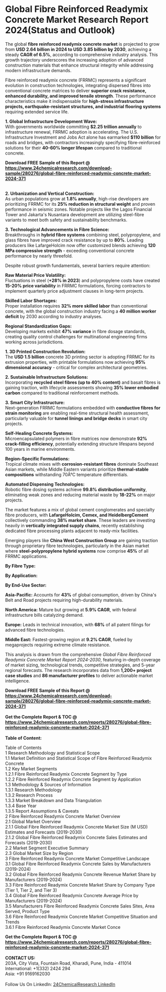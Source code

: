 <h1>Global Fibre Reinforced Readymix Concrete Market Research Report 2024(Status and Outlook)</h1><p>The global <strong>fibre reinforced readymix concrete market</strong> is projected to grow from <strong>USD 2.64 billion in 2024 to USD 3.85 billion by 2030</strong>, achieving a steady <strong>CAGR of 6.5%</strong>, according to comprehensive industry analysis. This growth trajectory underscores the increasing adoption of advanced construction materials that enhance structural integrity while addressing modern infrastructure demands.</p><p>Fibre reinforced readymix concrete (FRRMC) represents a significant evolution in construction technologies, integrating dispersed fibres into conventional concrete matrices to deliver <strong>superior crack resistance, enhanced durability, and improved tensile strength</strong>. These performance characteristics make it indispensable for <strong>high-stress infrastructure projects, earthquake-resistant structures, and industrial flooring systems</strong> requiring extended service life.</p><p><strong>1. Global Infrastructure Development Wave:</strong><br>
With governments worldwide committing <strong>$2.25 trillion annually</strong> to infrastructure renewal, FRRMC adoption is accelerating. The U.S. Infrastructure Investment and Jobs Act alone has earmarked <strong>$110 billion</strong> for roads and bridges, with contractors increasingly specifying fibre-reinforced solutions for their <strong>40-60% longer lifespan</strong> compared to traditional concrete.</p><div><b>Download FREE Sample of this Report @ 
            <a href="https://www.24chemicalresearch.com/download-sample/280276/global-fibre-reinforced-readymix-concrete-market-2024-371">
            https://www.24chemicalresearch.com/download-sample/280276/global-fibre-reinforced-readymix-concrete-market-2024-371</a></b></div><br><p><strong>2. Urbanization and Vertical Construction:</strong><br>
As urban populations grow at <strong>1.8% annually</strong>, high-rise developers are prioritizing FRRMC for its <strong>25% reduction in structural weight</strong> and proven performance in seismic zones. Notable projects like the Lagos Financial Tower and Jakarta's Nusantara development are utilizing steel-fibre variants to meet both safety and sustainability benchmarks.</p><p><strong>3. Technological Advancements in Fibre Science:</strong><br>
Breakthroughs in <strong>hybrid fibre systems</strong> combining steel, polypropylene, and glass fibres have improved crack resistance by up to <strong>80%</strong>. Leading producers like LafargeHolcim now offer customized blends achieving <strong>120 MPa compressive strength</strong> - exceeding conventional concrete performance by nearly threefold.</p><p>Despite robust growth fundamentals, several barriers require attention:</p><p><strong>Raw Material Price Volatility:</strong><br>
	Fluctuations in steel (<strong>+28% in 2023</strong>) and polypropylene costs have created <strong>15-20% price variability</strong> in FRRMC formulations, forcing contractors to implement quarterly price adjustment clauses in long-term projects.</p><p><strong>Skilled Labor Shortages:</strong><br>
	Proper installation requires <strong>32% more skilled labor</strong> than conventional concrete, with the global construction industry facing a <strong>40 million worker deficit</strong> by 2030 according to industry analyses.</p><p><strong>Regional Standardization Gaps:</strong><br>
	Developing markets exhibit <strong>47% variance</strong> in fibre dosage standards, creating quality control challenges for multinational engineering firms working across jurisdictions.</p><p><strong>1. 3D Printed Construction Revolution:</strong><br>
The <strong>USD 1.5 billion</strong> concrete 3D printing sector is adopting FRRMC for its extrusion properties, with printable formulations now achieving <strong>95% dimensional accuracy</strong> - critical for complex architectural geometries.</p><p><strong>2. Sustainable Infrastructure Solutions:</strong><br>
Incorporating <strong>recycled steel fibres (up to 40% content)</strong> and basalt fibres is gaining traction, with lifecycle assessments showing <strong>35% lower embodied carbon</strong> compared to traditional reinforcement methods.</p><p><strong>3. Smart City Infrastructure:</strong><br>
Next-generation FRRMC formulations embedded with <strong>conductive fibres for strain monitoring</strong> are enabling real-time structural health assessment, particularly valuable for <strong>tunnel linings and bridge decks</strong> in smart city projects.</p><p><strong>Self-Healing Concrete Systems:</strong><br>
	Microencapsulated polymers in fibre matrices now demonstrate <strong>92% crack-filling efficiency</strong>, potentially extending structure lifespans beyond 100 years in marine environments.</p><p><strong>Region-Specific Formulations:</strong><br>
	Tropical climate mixes with <strong>corrosion-resistant fibres</strong> dominate Southeast Asian markets, while Middle Eastern variants prioritize <strong>thermal-stable compositions</strong> withstanding 70Â°C temperature differentials.</p><p><strong>Automated Dispensing Technologies:</strong><br>
	Robotic fibre dosing systems achieve <strong>99.8% distribution uniformity</strong>, eliminating weak zones and reducing material waste by <strong>18-22%</strong> on major projects.</p><p>The market features a mix of global cement conglomerates and specialty fibre producers, with <strong>LafargeHolcim, Cemex, and HeidelbergCement</strong> collectively commanding <strong>38% market share</strong>. These leaders are investing heavily in <strong>vertically integrated supply chains</strong>, recently establishing dedicated fibre processing plants adjacent to ready-mix facilities.</p><p>Emerging players like <strong>China West Construction Group</strong> are gaining traction through proprietary fibre technologies, particularly in the Asian market where <strong>steel-polypropylene hybrid systems</strong> now comprise <strong>45%</strong> of all FRRMC applications.</p><p><strong>By Fibre Type:</strong></p><p><strong>By Application:</strong></p><p><strong>By End-Use Sector:</strong></p><p><strong>Asia-Pacific:</strong> Accounts for <strong>43%</strong> of global consumption, driven by China's Belt and Road projects requiring high-durability materials.</p><p><strong>North America:</strong> Mature but growing at <strong>5.9% CAGR</strong>, with federal infrastructure bills catalyzing demand.</p><p><strong>Europe:</strong> Leads in technical innovation, with <strong>68%</strong> of all patent filings for advanced fibre technologies.</p><p><strong>Middle East:</strong> Fastest-growing region at <strong>9.2% CAGR</strong>, fueled by megaprojects requiring extreme climate resistance.</p><p>This analysis is drawn from the comprehensive <em>Global Fibre Reinforced Readymix Concrete Market Report 2024-2030</em>, featuring in-depth coverage of market sizing, technological trends, competitive strategies, and 5-year regional forecasts. The research incorporates data from <strong>1,200+ project case studies</strong> and <strong>86 manufacturer profiles</strong> to deliver actionable market intelligence.</p><div><b>Download FREE Sample of this Report @ 
            <a href="https://www.24chemicalresearch.com/download-sample/280276/global-fibre-reinforced-readymix-concrete-market-2024-371">
            https://www.24chemicalresearch.com/download-sample/280276/global-fibre-reinforced-readymix-concrete-market-2024-371</a></b></div><br><div><b>Get the Complete Report & TOC @ 
            <a href="https://www.24chemicalresearch.com/reports/280276/global-fibre-reinforced-readymix-concrete-market-2024-371">
            https://www.24chemicalresearch.com/reports/280276/global-fibre-reinforced-readymix-concrete-market-2024-371</a></b></div><br>
            <b>Table of Content:</b><p>Table of Contents<br />
 1 Research Methodology and Statistical Scope<br />
 1.1 Market Definition and Statistical Scope of Fibre Reinforced Readymix Concrete<br />
 1.2 Key Market Segments<br />
 1.2.1 Fibre Reinforced Readymix Concrete Segment by Type<br />
 1.2.2 Fibre Reinforced Readymix Concrete Segment by Application<br />
 1.3 Methodology & Sources of Information<br />
 1.3.1 Research Methodology<br />
 1.3.2 Research Process<br />
 1.3.3 Market Breakdown and Data Triangulation<br />
 1.3.4 Base Year<br />
 1.3.5 Report Assumptions & Caveats<br />
 2 Fibre Reinforced Readymix Concrete Market Overview<br />
 2.1 Global Market Overview<br />
 2.1.1 Global Fibre Reinforced Readymix Concrete Market Size (M USD) Estimates and Forecasts (2019-2030)<br />
 2.1.2 Global Fibre Reinforced Readymix Concrete Sales Estimates and Forecasts (2019-2030)<br />
 2.2 Market Segment Executive Summary<br />
 2.3 Global Market Size by Region<br />
 3 Fibre Reinforced Readymix Concrete Market Competitive Landscape<br />
 3.1 Global Fibre Reinforced Readymix Concrete Sales by Manufacturers (2019-2024)<br />
 3.2 Global Fibre Reinforced Readymix Concrete Revenue Market Share by Manufacturers (2019-2024)<br />
 3.3 Fibre Reinforced Readymix Concrete Market Share by Company Type (Tier 1, Tier 2, and Tier 3)<br />
 3.4 Global Fibre Reinforced Readymix Concrete Average Price by Manufacturers (2019-2024)<br />
 3.5 Manufacturers Fibre Reinforced Readymix Concrete Sales Sites, Area Served, Product Type<br />
 3.6 Fibre Reinforced Readymix Concrete Market Competitive Situation and Trends<br />
 3.6.1 Fibre Reinforced Readymix Concrete Market Conce</p><div><b>Get the Complete Report & TOC @ 
            <a href="https://www.24chemicalresearch.com/reports/280276/global-fibre-reinforced-readymix-concrete-market-2024-371">
            https://www.24chemicalresearch.com/reports/280276/global-fibre-reinforced-readymix-concrete-market-2024-371</a></b></div><br><b>CONTACT US:</b><br>
            203A, City Vista, Fountain Road, Kharadi, Pune, India - 411014<br>
            International: +1(332) 2424 294<br>
            Asia: +91 9169162030 <br><br>
            Follow Us On LinkedIn: <a href="https://www.linkedin.com/company/24chemicalresearch/">24ChemicalResearch LinkedIn</a>
